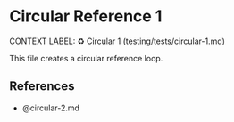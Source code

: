 # Circular Reference 1

CONTEXT LABEL: ♻️ Circular 1 (testing/tests/circular-1.md)

This file creates a circular reference loop.

## References

- @circular-2.md

